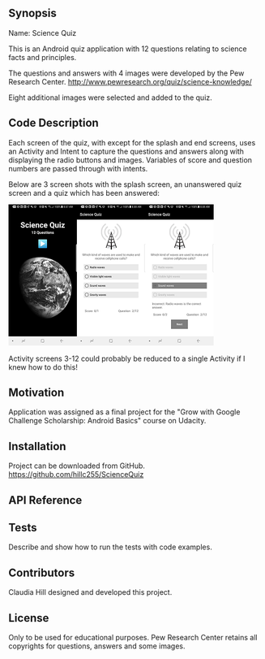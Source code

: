 ## Synopsis

Name:  Science Quiz

This is an Android quiz application with 12 questions relating to science facts and principles.

The questions and answers with 4 images were developed by the Pew Research Center. <http://www.pewresearch.org/quiz/science-knowledge/>

Eight additional images were selected and added to the quiz.



## Code Description

Each screen of the quiz, with except for the splash and end screens, uses an Activity and Intent to capture the questions and answers along with displaying the radio buttons and images.  Variables of score and question numbers are passed through with intents.

Below are 3 screen shots with the splash screen, an unanswered quiz screen and a quiz which has been answered:

![alt text](https://github.com/hillc255/ScienceQuiz/blob/master/app/src/main/res/drawable/readme1.png)![alt text](https://github.com/hillc255/ScienceQuiz/blob/master/app/src/main/res/drawable/readme2.png)![alt text](https://github.com/hillc255/ScienceQuiz/blob/master/app/src/main/res/drawable/readme3.png)

Activity screens 3-12 could probably be reduced to a single Activity if I knew how to do this!

## Motivation

Application was assigned as a final project for the "Grow with Google Challenge Scholarship: Android Basics" course on Udacity.

## Installation

Project can be downloaded from GitHub.  
https://github.com/hillc255/ScienceQuiz

## API Reference

## Tests

Describe and show how to run the tests with code examples.

## Contributors

Claudia Hill designed and developed this project.

## License

Only to be used for educational purposes.
Pew Research Center retains all copyrights for questions, answers and some images.
